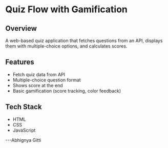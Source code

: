 # Quiz Flow with Gamification

## Overview
A web-based quiz application that fetches questions from an API, displays them with multiple-choice options, and calculates scores.

## Features
- Fetch quiz data from API
- Multiple-choice question format
- Shows score at the end
- Basic gamification (score tracking, color feedback)

## Tech Stack
- HTML
- CSS
- JavaScript


---Abhignya Gitti
